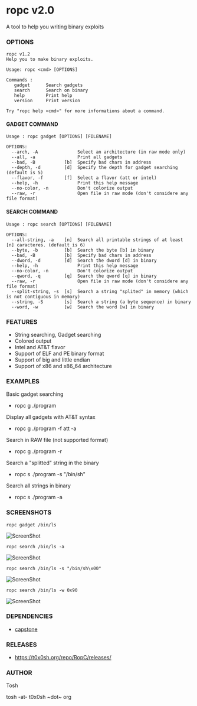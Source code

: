 ropc v2.0
====

A tool to help you writing binary exploits


### OPTIONS

```
ropc v1.2
Help you to make binary exploits.

Usage: ropc <cmd> [OPTIONS]

Commands :
   gadget      Search gadgets
   search      Search on binary
   help        Print help
   version     Print version

Try "ropc help <cmd>" for more informations about a command.

```

#### GADGET COMMAND

```
Usage : ropc gadget [OPTIONS] [FILENAME]

OPTIONS:
  --arch, -A               Select an architecture (in raw mode only)
  --all, -a                Print all gadgets
  --bad, -B           [b]  Specify bad chars in address
  --depth, -d         [d]  Specify the depth for gadget searching (default is 5)
  --flavor, -f        [f]  Select a flavor (att or intel)
  --help, -h               Print this help message
  --no-color, -n           Don't colorize output
  --raw, -r                Open file in raw mode (don't considere any file format)
```

#### SEARCH COMMAND

```
Usage : ropc search [OPTIONS] [FILENAME]

OPTIONS:
  --all-string, -a    [n]  Search all printable strings of at least [n] caracteres. (default is 6)
  --byte, -b          [b]  Search the byte [b] in binary
  --bad, -B           [b]  Specify bad chars in address
  --dword, -d         [d]  Search the dword [d] in binary
  --help, -h               Print this help message
  --no-color, -n           Don't colorize output
  --qword, -q         [q]  Search the qword [q] in binary
  --raw, -r                Open file in raw mode (don't considere any file format)
  --split-string, -s  [s]  Search a string "splited" in memory (which is not contiguous in memory)
  --string, -S        [s]  Search a string (a byte sequence) in binary
  --word, -w          [w]  Search the word [w] in binary
```


### FEATURES
* String searching, Gadget searching
* Colored output
* Intel and AT&T flavor
* Support of ELF and PE binary format
* Support of big and little endian
* Support of x86 and x86_64 architecture


### EXAMPLES

Basic gadget searching

* ropc g ./program 

Display all gadgets with AT&T syntax

* ropc g ./program -f att -a

Search in RAW file (not supported format)

* ropc g ./program -r

Search a "splitted" string in the binary

* ropc s ./program -s "/bin/sh"

Search all strings in binary

* ropc s ./program -a

### SCREENSHOTS

```
ropc gadget /bin/ls
```

![ScreenShot](https://t0x0sh.org/repo/RopC/screens/screen1.png)

```
ropc search /bin/ls -a
```

![ScreenShot](https://t0x0sh.org/repo/RopC/screens/screen2.png)

```
ropc search /bin/ls -s "/bin/sh\x00"
```

![ScreenShot](https://t0x0sh.org/repo/RopC/screens/screen3.png)

```
ropc search /bin/ls -w 0x90
```

![ScreenShot](https://t0x0sh.org/repo/RopC/screens/screen4.png)


### DEPENDENCIES
- [capstone](http://capstone-engine.org/)

### RELEASES
- https://t0x0sh.org/repo/RopC/releases/

### AUTHOR
Tosh 

tosh -at- t0x0sh ~dot~ org

